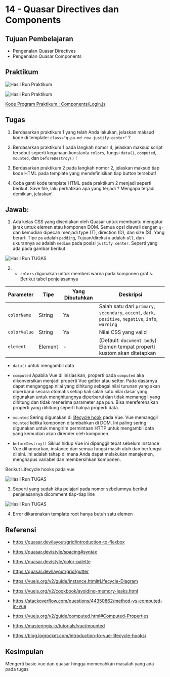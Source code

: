 # 14 - Quasar Directives dan Components

## Tujuan Pembelajaran

- Pengenalan Quasar Directives
- Pengenalan Quasar Components

## Praktikum

![Hasil Run Praktikum](img/hasil1.PNG)

![Hasil Run Praktikum](img/hasil2.PNG)

[Kode Program Praktikum : Components/Login.js](../../src/14_Quasar_Directives_dan_Components/)

## Tugas

1. Berdasarkan praktikum 1 yang telah Anda lakukan, jelaskan maksud kode di template: `class="q-pa-md row justify-center"` ?

2. Berdasarkan praktikum 1 pada langkah nomor 4, jelaskan maksud script tersebut seperti kegunaan konstanta `colors`, fungsi `data()`, `computed`, `mounted`, dan `beforeDestroy()` !

3. Berdasarkan praktikum 2 pada langkah nomor 2, jelaskan maksud tiap kode HTML pada template yang mendefinisikan tiap button tersebut!

4. Coba ganti kode template HTML pada praktikum 2 menjadi seperti berikut. Save file, lalu perhatikan apa yang terjadi ? Mengapa terjadi demikian, jelaskan!

## Jawab:

1. Ada kelas CSS yang disediakan oleh Quasar untuk membantu mengatur jarak untuk elemen atau komponen DOM. Semua opsi diawali dengan `q-` dan kemudian dipecah menjadi type (T), direction (D), dan size (S). Yang berarti Tipe `pa` adalah `padding`, Tujuan/direksi `a` adalah `all`, dan ukurannya `md` adalah `medium` pada posisi `justify center`. Seperti yang ada pada gambar berikut

![Hasil Run TUGAS](img/tugas1.PNG)

2. - `colors` digunakan untuk memberi warna pada komponen grafis. Berikut tabel penjelasannya

| Parameter | Tipe | Yang Dibutuhkan | Deskripsi |
|--|--|--|--|
| `colorName` | String | Ya | Salah satu dari `primary`, `secondary`, `accent`, `dark`, `positive`, `negative`, `info`, `warning` |
| `colorValue` | String | Ya | Nilai CSS yang valid |
| `element` | Element | - | (Default: `document.body`) Elemen tempat properti kustom akan ditetapkan |

- `data()` untuk mengambil data

- `computed` Apabila Vue di inisiasikan, properti pada `computed` aka dikonversikan menjadi properti Vue getter atau setter. Pada dasarnya dapat menganggap nilai yang dihitung sebagai nilai turunan yang akan diperbarui secara otomatis setiap kali salah satu nilai dasar yang digunakan untuk menghitungnya diperbarui dan tidak memanggil yang dihitung dan tidak menerima parameter apa pun. Bisa mereferensikan properti yang dihitung seperti halnya properti data. 

- `mounted` Sering digunakan di [lifecycle hook](https://vuejs.org/v2/guide/instance.html#Instance-Lifecycle-Hooks) pada Vue. Vue memanggil `mounted` ketika komponen ditambahkan di DOM. Ini paling sering digunakan untuk mengirim permintaan HTTP untuk mengambil data yang kemudian akan dirender oleh komponen.

- `beforeDestroy()` Siklus hidup Vue ini dipanggil tepat sebelum instance Vue dihancurkan, instance dan semua fungsi masih utuh dan berfungsi di sini. Ini adalah tahap di mana Anda dapat melakukan manajemen, menghapus variabel dan membersihkan komponen.

Berikut Lifecycle hooks pada vue

![Hasil Run TUGAS](img/tugas2.PNG)

3. Seperti yang sudah kita pelajari pada nomor sebelumnya berikut penjelasannya dicomment tiap-tiap line

![Hasil Run TUGAS](img/tugas3.PNG)

4. Error dikarenakan template root hanya butuh satu elemen


## Referensi

- https://quasar.dev/layout/grid/introduction-to-flexbox

- https://quasar.dev/style/spacing#syntax

- https://quasar.dev/style/color-palette

- https://quasar.dev/layout/grid/gutter

- https://vuejs.org/v2/guide/instance.html#Lifecycle-Diagram

- https://vuejs.org/v2/cookbook/avoiding-memory-leaks.html

- https://stackoverflow.com/questions/44350862/method-vs-computed-in-vue

- https://vuejs.org/v2/guide/computed.html#Computed-Properties

- https://masteringjs.io/tutorials/vue/mounted

- https://blog.logrocket.com/introduction-to-vue-lifecycle-hooks/

## Kesimpulan
Mengerti basic vue dan quasar hingga memecahkan masalah yang ada pada tugas

